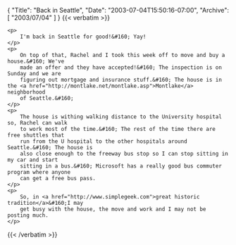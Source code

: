 {
  "Title": "Back in Seattle",
  "Date": "2003-07-04T15:50:16-07:00",
  "Archive": [
    "2003/07/04"
  ]
}
{{< verbatim >}}

    <p>
        I'm back in Seattle for good!&#160; Yay! 
    </p>
    <p>
        On top of that, Rachel and I took this week off to move and buy a house.&#160; We've
        made an offer and they have accepted!&#160; The inspection is on Sunday and we are
        figuring out mortgage and insurance stuff.&#160; The house is in the <a href="http://montlake.net/montlake.asp">Montlake</a> neighborhood
        of Seattle.&#160; 
    </p>
    <p>
        The house is withing walking distance to the University hospital so, Rachel can walk
        to work most of the time.&#160; The rest of the time there are free shuttles that
        run from the U hospital to the other hospitals around Seattle.&#160; The house is
        also close enough to the freeway bus stop so I can stop sitting in my car and start
        sitting in a bus.&#160; Microsoft has a really good bus commuter program where anyone
        can get a free bus pass. 
    </p>
    <p>
        So, in <a href="http://www.simplegeek.com">great historic tradition</a>&#160;I may
        get busy with the house, the move and work and I may not be posting much. 
    </p>

{{< /verbatim >}}

